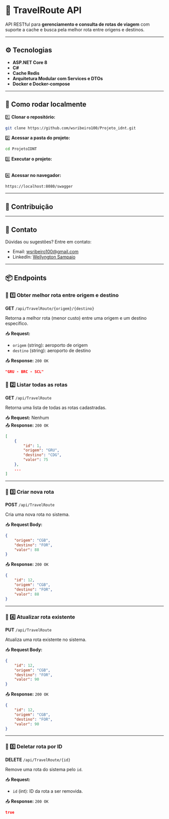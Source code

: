 ﻿# 🚀 TravelRoute API

API RESTful para **gerenciamento e consulta de rotas de viagem** com suporte a cache e busca pela melhor rota entre origens e destinos.

---

## ⚙️ Tecnologias

- **ASP.NET Core 8**
- **C#**
- **Cache Redis**
- **Arquitetura Modular com Services e DTOs**
- **Docker e Docker-compose**

---

## 🚩 Como rodar localmente

1️⃣ **Clonar o repositório:**

```bash
git clone https://github.com/wsribeiro100/Projeto_idnt.git
```

2️⃣ **Acessar a pasta do projeto:**

```bash
cd ProjetoIDNT
```

3️⃣ **Executar o projeto:**

```docker-compose up
```

4️⃣ **Acessar no navegador:**

```
https://localhost:8080/swagger
```

---

## 🤝 Contribuição


---

## 📧 Contato

Dúvidas ou sugestões? Entre em contato:

- Email: [wsribeiro100@gmail.com](mailto\:wsribeiro100@gmail.com)
- LinkedIn: [Wellyngton Sampaio](https://www.linkedin.com/in/wellyngtonsampaio)

---

## 📦 Endpoints

### 🔹 1️⃣ **Obter melhor rota entre origem e destino**

**GET** `/api/TravelRoute/{origem}/{destino}`

Retorna a melhor rota (menor custo) entre uma origem e um destino específico.

📥 **Request:**

- `origem` (string): aeroporto de origem
- `destino` (string): aeroporto de destino

📤 **Response:** `200 OK`

```json
"GRU - BRC - SCL"
```

### 🔹 2️⃣ **Listar todas as rotas**

**GET** `/api/TravelRoute`

Retorna uma lista de todas as rotas cadastradas.

📥 **Request:** Nenhum\
📤 **Response:** `200 OK`

```json
[
    {
        "id": 1,
        "origem": "GRU",
        "destino": "CDG",
        "valor": 75
    },
    ...
]
```

---

### 🔹 3️⃣ **Criar nova rota**

**POST** `/api/TravelRoute`

Cria uma nova rota no sistema.

📥 **Request Body:**

```json
{
    "origem": "CGB",
    "destino": "FOR",
    "valor": 88
}
```

📤 **Response:** `200 OK`

```json
{
    "id": 12,
    "origem": "CGB",
    "destino": "FOR",
    "valor": 88
}
```

---

### 🔹 4️⃣ **Atualizar rota existente**

**PUT** `/api/TravelRoute`

Atualiza uma rota existente no sistema.

📥 **Request Body:**

```json
{
    "id": 12,
    "origem": "CGB",
    "destino": "FOR",
    "valor": 90
}
```

📤 **Response:** `200 OK`

```json
{
    "id": 12,
    "origem": "CGB",
    "destino": "FOR",
    "valor": 90
}
```

---

### 🔹 5️⃣ **Deletar rota por ID**

**DELETE** `/api/TravelRoute/{id}`

Remove uma rota do sistema pelo `id`.

📥 **Request:**

- `id` (int): ID da rota a ser removida.

📤 **Response:** `200 OK`

```json
true
```
